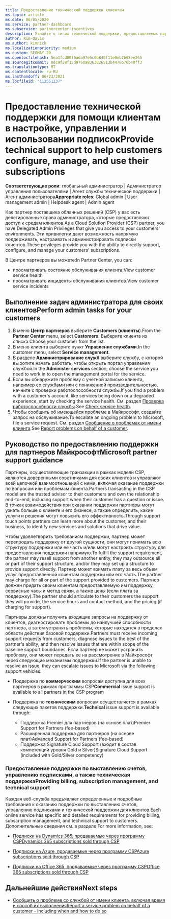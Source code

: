 ```yaml
---
title: Предоставление технической поддержки клиентам
ms.topic: article
ms.date: 06/05/2020
ms.service: partner-dashboard
ms.subservice: partnercenter-incentives
description: Узнайте о типах технической поддержки, предоставляемых партнерами по программе поставщика облачных решений для клиентов.
author: Kim-Davis
ms.author: kimnich
ms.localizationpriority: medium
ms.custom: SEOMAY.20
ms.openlocfilehash: 5ea1fcd80f6ada97e5c0b840f11e0eb7668ee265
ms.sourcegitcommit: 8dc9f28f15d9760a8363826513b4470b76b40ff3
ms.translationtype: MT
ms.contentlocale: ru-RU
ms.lasthandoff: 06/23/2021
ms.locfileid: "112551237"
---
```

# <a name="provide-technical-support-to-help-customers-configure-manage-and-use-their-subscriptions"></a><span data-ttu-id="c9488-103">Предоставление технической поддержки для помощи клиентам в настройке, управлении и использовании подписок</span><span class="sxs-lookup"><span data-stu-id="c9488-103">Provide technical support to help customers configure, manage, and use their subscriptions</span></span>


<span data-ttu-id="c9488-104">**Соответствующие роли**: глобальный администратор | Администратор управления пользователями | Агент службы технической поддержки | Агент администратора</span><span class="sxs-lookup"><span data-stu-id="c9488-104">**Appropriate roles**: Global admin | User management admin | Helpdesk agent | Admin agent</span></span>

<span data-ttu-id="c9488-105">Как партнер поставщика облачных решений (CSP) у вас есть делегированные права администратора, которые предоставляют доступ к средам клиентов.</span><span class="sxs-lookup"><span data-stu-id="c9488-105">As a Cloud Solution Provider (CSP) partner, you have Delegated Admin Privileges that give you access to your customers' environments.</span></span> <span data-ttu-id="c9488-106">Эти привилегии дают возможность напрямую поддерживать, настраивать и администрировать подписки клиентов.</span><span class="sxs-lookup"><span data-stu-id="c9488-106">These privileges provide you with the ability to directly support, configure, and manage your customers' subscriptions.</span></span>

<span data-ttu-id="c9488-107">В Центре партнеров вы можете:</span><span class="sxs-lookup"><span data-stu-id="c9488-107">In Partner Center, you can:</span></span>

- <span data-ttu-id="c9488-108">просматривать состояние обслуживания клиента;</span><span class="sxs-lookup"><span data-stu-id="c9488-108">View customer service health</span></span>
- <span data-ttu-id="c9488-109">просматривать инциденты обслуживания клиентов.</span><span class="sxs-lookup"><span data-stu-id="c9488-109">View customer service incidents</span></span>

## <a name="perform-admin-tasks-for-your-customers"></a><span data-ttu-id="c9488-110">Выполнение задач администратора для своих клиентов</span><span class="sxs-lookup"><span data-stu-id="c9488-110">Perform admin tasks for your customers</span></span>

1. <span data-ttu-id="c9488-111">В меню **Центр партнеров** выберите **Customers (клиенты**).</span><span class="sxs-lookup"><span data-stu-id="c9488-111">From the **Partner Center** menu, select **Customers**.</span></span> <span data-ttu-id="c9488-112">Выберите клиента из списка.</span><span class="sxs-lookup"><span data-stu-id="c9488-112">Choose your customer from the list.</span></span>
2. <span data-ttu-id="c9488-113">В меню клиента выберите пункт **Управление службами**.</span><span class="sxs-lookup"><span data-stu-id="c9488-113">In the customer menu, select **Service management**.</span></span>
3. <span data-ttu-id="c9488-114">В разделе **Администрирование служб** выберите службу, с которой вы хотите начать работать, чтобы открыть портал управления службой.</span><span class="sxs-lookup"><span data-stu-id="c9488-114">In the **Administer services** section, choose the service you need to work in to open the management portal for the service.</span></span>
4. <span data-ttu-id="c9488-115">Если вы обнаружите проблему с учетной записью клиента, например со службами или с пониженной производительностью, начните с проверки работоспособности службы.</span><span class="sxs-lookup"><span data-stu-id="c9488-115">If you find a problem with a customer's account, like services being down or a degraded experience, start by checking the service health.</span></span> <span data-ttu-id="c9488-116">См. раздел [Проверка работоспособности службы](check-service-health.md).</span><span class="sxs-lookup"><span data-stu-id="c9488-116">See [Check service health](check-service-health.md).</span></span>
5. <span data-ttu-id="c9488-117">Чтобы сообщить об имеющейся проблеме в Майкрософт, создайте запрос на обслуживание.</span><span class="sxs-lookup"><span data-stu-id="c9488-117">To escalate an ongoing problem to Microsoft, file a service request.</span></span> <span data-ttu-id="c9488-118">См. раздел [Сообщение о проблемах от имени клиента](report-problems-on-behalf-of-a-customer.md).</span><span class="sxs-lookup"><span data-stu-id="c9488-118">See [Report problems on behalf of a customer](report-problems-on-behalf-of-a-customer.md).</span></span>

## <a name="microsoft-partner-support-guidance"></a><span data-ttu-id="c9488-119">Руководство по предоставлению поддержки для партнеров Майкрософт</span><span class="sxs-lookup"><span data-stu-id="c9488-119">Microsoft partner support guidance</span></span>

<span data-ttu-id="c9488-120">Партнеры, осуществляющие транзакции в рамках модели CSP, являются доверенными советниками для своих клиентов и управляют всей цепочкой взаимоотношений с ними, включая оказание поддержки по вопросам или проблемам клиента.</span><span class="sxs-lookup"><span data-stu-id="c9488-120">Partners transacting in the CSP model are the trusted advisor to their customers and own the relationship end-to-end, including support when their customer has a question or issue.</span></span> <span data-ttu-id="c9488-121">В точках взаимодействия при оказании поддержки партнеры могут узнать больше о клиенте и его бизнесе, а также определить, какие услуги и решения могут повысить его эффективность.</span><span class="sxs-lookup"><span data-stu-id="c9488-121">Through support touch points partners can learn more about the customer, and their business, to identify new services and solutions that drive value.</span></span>

<span data-ttu-id="c9488-122">Чтобы удовлетворить требованиям поддержки, партнер может перепродать поддержку от другой сущности, они могут понимать всю структуру поддержки или ее часть и/или могут настроить структуру для предоставления поддержки напрямую.</span><span class="sxs-lookup"><span data-stu-id="c9488-122">To fulfill the support requirement, the partner may resell support from another entity, they may outsource all or part of their support structure, and/or they may set up a structure to provide support directly.</span></span>  <span data-ttu-id="c9488-123">Партнер может взимать плату за весь объем услуг предоставленной клиентам поддержки или его часть.</span><span class="sxs-lookup"><span data-stu-id="c9488-123">The partner may charge for all or part of the support provided to customers.</span></span> <span data-ttu-id="c9488-124">Партнер должен придать своим клиентам предоставляемую им поддержку, сервисные часы и метод связи, а также цены (если плата за поддержку).</span><span class="sxs-lookup"><span data-stu-id="c9488-124">The partner should articulate to their customers the support they will provide, the service hours and contact method, and the pricing (if charging for support).</span></span> 

<span data-ttu-id="c9488-125">Партнеры должны получить входящие запросы на поддержку от клиентов, диагностировать проблемы до наилучшей способности партнера, а затем устранять проблемы, которые находятся в пределах области действия базовой поддержки.</span><span class="sxs-lookup"><span data-stu-id="c9488-125">Partners must receive incoming support requests from customers, diagnose issues to the best of the partner's ability, and then resolve issues that are within scope of the baseline support boundaries.</span></span> <span data-ttu-id="c9488-126">Если партнер не может устранить проблему, они может передать ее на рассмотрение в Майкрософт через следующие механизмы поддержки.</span><span class="sxs-lookup"><span data-stu-id="c9488-126">If the partner is unable to resolve an issue, they can escalate issues to Microsoft via the following support vehicles:</span></span>

- <span data-ttu-id="c9488-127">Поддержка по **коммерческим** вопросам доступна для всех партнеров в рамках программы CSP</span><span class="sxs-lookup"><span data-stu-id="c9488-127">**Commercial** issue support is available to all partners in the CSP program</span></span>

- <span data-ttu-id="c9488-128">Поддержка по **техническим** вопросам осуществляется в рамках следующих пакетов поддержки.</span><span class="sxs-lookup"><span data-stu-id="c9488-128">**Technical** issue support is available through:</span></span>

  - <span data-ttu-id="c9488-129">Поддержка Premier для партнеров (на основе плат)</span><span class="sxs-lookup"><span data-stu-id="c9488-129">Premier Support for Partners (fee-based)</span></span>
  - <span data-ttu-id="c9488-130">Расширенная поддержка для партнеров (на основе плат)</span><span class="sxs-lookup"><span data-stu-id="c9488-130">Advanced Support for Partners (fee-based)</span></span>
  - <span data-ttu-id="c9488-131">Поддержка Signature Cloud Support (входит в состав компетенций уровня Gold и Silver)</span><span class="sxs-lookup"><span data-stu-id="c9488-131">Signature Cloud Support (included with Gold/Silver competency)</span></span>

### <a name="providing-billing-subscription-management-and-technical-support"></a><span data-ttu-id="c9488-132">Предоставление поддержки по выставлению счетов, управлению подписками, а также техническая поддержка</span><span class="sxs-lookup"><span data-stu-id="c9488-132">Providing billing, subscription management, and technical support</span></span> 

<span data-ttu-id="c9488-133">Каждая веб-служба предъявляет определенные и подробные требования к оказанию поддержки по выставлению счетов, управлению подписками и технической поддержки для клиентов.</span><span class="sxs-lookup"><span data-stu-id="c9488-133">Each online service has specific and detailed requirements for providing billing, subscription management, and technical support to customers.</span></span> <span data-ttu-id="c9488-134">Дополнительные сведения см. в разделе:</span><span class="sxs-lookup"><span data-stu-id="c9488-134">For more information, see:</span></span>

- [<span data-ttu-id="c9488-135">Подписки на Dynamics 365, продаваемые через программу CSP</span><span class="sxs-lookup"><span data-stu-id="c9488-135">Dynamics 365 subscriptions sold through CSP</span></span>](https://www.microsoftpartnercommunity.com/t5/CSP/Microsoft-Partner-Support-Guidance/m-p/5262#M30)

- [<span data-ttu-id="c9488-136">Подписки на Azure, продаваемые через программу CSP</span><span class="sxs-lookup"><span data-stu-id="c9488-136">Azure subscriptions sold through CSP</span></span>](https://www.microsoftpartnercommunity.com/t5/CSP/Microsoft-Partner-Support-Guidance/m-p/5263#M31)

- [<span data-ttu-id="c9488-137">Подписки на Office 365, продаваемые через программу CSP</span><span class="sxs-lookup"><span data-stu-id="c9488-137">Office 365 subscriptions sold through CSP</span></span>](https://www.microsoftpartnercommunity.com/t5/CSP/Microsoft-Partner-Support-Guidance/m-p/5264#M32)

## <a name="next-steps"></a><span data-ttu-id="c9488-138">Дальнейшие действия</span><span class="sxs-lookup"><span data-stu-id="c9488-138">Next steps</span></span>

- [<span data-ttu-id="c9488-139">Сообщить о проблеме со службой от имени клиента, включая время и способ их выполнения</span><span class="sxs-lookup"><span data-stu-id="c9488-139">Report a service problem on behalf of a customer - including when and how to do so</span></span>](report-problems-on-behalf-of-a-customer.md)